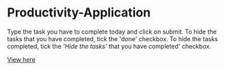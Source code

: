 # Productivity-Application

Type the task you have to complete today and click on submit. To hide the tasks that you have completed, tick the 'done' checkbox. To hide the tasks completed, tick the <i> 'Hide the tasks' </i> that you have completed' checkbox. 

<a href="https://htmlpreview.github.io/?https://github.com/etiennefdayer/Productivity-Application/blob/master/index.html">View here</a>


